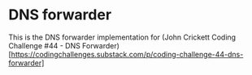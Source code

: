 # DNS forwarder

This is the DNS forwarder implementation for (John Crickett Coding Challenge #44 - DNS Forwarder)[https://codingchallenges.substack.com/p/coding-challenge-44-dns-forwarder]
